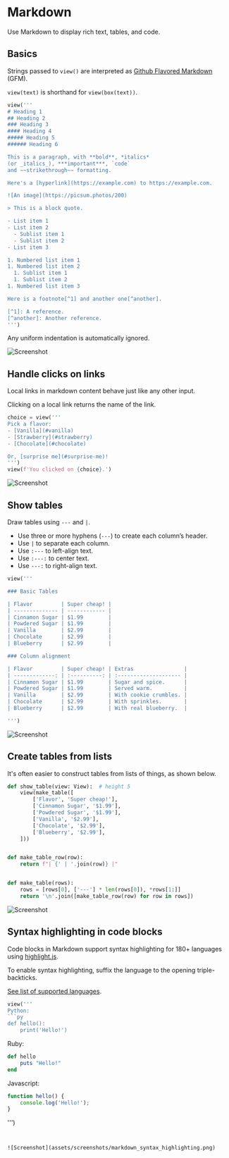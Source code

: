 # Markdown

Use Markdown to display rich text, tables, and code.

## Basics

Strings passed to `view()` are interpreted as [Github Flavored Markdown](https://github.github.com/gfm/) (GFM).

`view(text)` is shorthand for `view(box(text))`.


```py
view('''
# Heading 1
## Heading 2
### Heading 3 
#### Heading 4
##### Heading 5 
###### Heading 6

This is a paragraph, with **bold**, *italics* 
(or _italics_), ***important***, `code`
and ~~strikethrough~~ formatting.

Here's a [hyperlink](https://example.com) to https://example.com.

![An image](https://picsum.photos/200)

> This is a block quote.

- List item 1
- List item 2
  - Sublist item 1
  - Sublist item 2
- List item 3

1. Numbered list item 1
1. Numbered list item 2
  1. Sublist item 1
  1. Sublist item 2
1. Numbered list item 3

Here is a footnote[^1] and another one[^another].

[^1]: A reference.
[^another]: Another reference.
''')
```


Any uniform indentation is automatically ignored.


![Screenshot](assets/screenshots/markdown_basic.png)


## Handle clicks on links

Local links in markdown content behave just like any other input.

Clicking on a local link returns the name of the link.


```py
choice = view('''
Pick a flavor:
- [Vanilla](#vanilla)
- [Strawberry](#strawberry)
- [Chocolate](#chocolate)

Or, [surprise me](#surprise-me)!
''')
view(f'You clicked on {choice}.')
```


![Screenshot](assets/screenshots/markdown_links.png)


## Show tables

Draw tables using `---` and `|`.

- Use three or more hyphens (`---`) to create each column’s header.
- Use `|` to separate each column.
- Use `:---` to left-align text.
- Use `:---:` to center text.
- Use `---:` to right-align text.


```py
view('''

### Basic Tables

| Flavor         | Super cheap! |
| -------------- | ------------ |
| Cinnamon Sugar | $1.99        |
| Powdered Sugar | $1.99        |
| Vanilla        | $2.99        |
| Chocolate      | $2.99        |
| Blueberry      | $2.99        |

### Column alignment

| Flavor         | Super cheap! | Extras                |
| -------------: | :----------: | :-------------------- |
| Cinnamon Sugar | $1.99        | Sugar and spice.      |
| Powdered Sugar | $1.99        | Served warm.          |
| Vanilla        | $2.99        | With cookie crumbles. |
| Chocolate      | $2.99        | With sprinkles.       |
| Blueberry      | $2.99        | With real blueberry.  |

''')
```


![Screenshot](assets/screenshots/markdown_table.png)


## Create tables from lists

It's often easier to construct tables from lists of things, as shown below.


```py
def show_table(view: View):  # height 5
    view(make_table([
        ['Flavor', 'Super cheap!'],
        ['Cinnamon Sugar', '$1.99'],
        ['Powdered Sugar', '$1.99'],
        ['Vanilla', '$2.99'],
        ['Chocolate', '$2.99'],
        ['Blueberry', '$2.99'],
    ]))


def make_table_row(row):
    return f"| {' | '.join(row)} |"


def make_table(rows):
    rows = [rows[0], ['---'] * len(rows[0]), *rows[1:]]
    return '\n'.join([make_table_row(row) for row in rows])
```


![Screenshot](assets/screenshots/show_table.png)


## Syntax highlighting in code blocks

Code blocks in Markdown support syntax highlighting for 180+ languages using [highlight.js](https://highlightjs.org/).

To enable syntax highlighting, suffix the language to the opening triple-backticks.

[See list of supported languages](https://github.com/highlightjs/highlight.js/blob/main/SUPPORTED_LANGUAGES.md).


```py
view('''
Python:
```py
def hello():
    print('Hello!')
```

Ruby:
```rb
def hello
    puts "Hello!"
end
```

Javascript:
```js
function hello() {
    console.log('Hello!');
}
```
''')
```


![Screenshot](assets/screenshots/markdown_syntax_highlighting.png)
